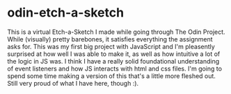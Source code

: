 # odin-etch-a-sketch
This is a virtual Etch-a-Sketch I made while going through The Odin Project. While (visually) pretty barebones, it satisfies everything the assignment asks for. 
This was my first big project with JavaScript and I'm pleasently surprised at how well I was able to make it, as well as how intuitive a lot of the logic in JS was. 
I think I have a really solid foundational understanding of event listeners and how JS interacts with html and css files. I'm going to spend some time making a version of this that's a little more 
fleshed out. Still very proud of what I have here, though :). 